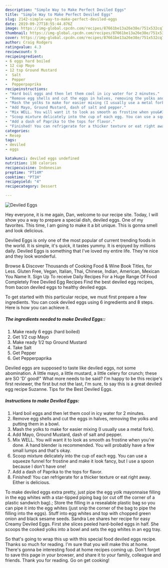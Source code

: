 ```yaml
---
description: "Simple Way to Make Perfect Deviled Eggs"
title: "Simple Way to Make Perfect Deviled Eggs"
slug: 2142-simple-way-to-make-perfect-deviled-eggs
date: 2019-09-27T18:55:44.876Z
image: https://img-global.cpcdn.com/recipes/87661be13a26e38e/751x532cq70/deviled-eggs-recipe-main-photo.jpg
thumbnail: https://img-global.cpcdn.com/recipes/87661be13a26e38e/751x532cq70/deviled-eggs-recipe-main-photo.jpg
cover: https://img-global.cpcdn.com/recipes/87661be13a26e38e/751x532cq70/deviled-eggs-recipe-main-photo.jpg
author: Craig Rodgers
ratingvalue: 4.3
reviewcount: 9
recipeingredient:
- 6 eggs hard boiled
- 12 cup Mayo
- 12 tsp Ground Mustard
-  Salt
-  Pepper
-  Pepperpaprika
recipeinstructions:
- "Hard boil eggs and then let them cool in icy water for 2 minutes."
- "Remove egg shells and cut the eggs in halves, removing the yolks and putting them in a bowl."
- "Mash the yolks to make for easier mixing (I usually use a metal fork)."
- "Add Mayo, Ground Mustard, dash of salt and pepper."
- "Mix WELL. You will want it to look as smooth as frostine when you&#39;re done. A hand blender is recommended. You will probably have a few small lumps and that&#39;s okay."
- "Scoop mixture delicately into the cup of each egg. You can use a squeeze funnel for frostine and make it look fancy, but I use a spoon because I don&#39;t have one!"
- "Add a dash of Paprika to the tops for flavor."
- "Finished! You can refrigerate for a thicker texture or eat right away. Either is delicious."
categories:
- Resep
tags:
- deviled
- eggs

katakunci: deviled eggs undefined
nutrition: 138 calories
recipecuisine: Indonesian
preptime: "PT14M"
cooktime: "PT1H"
recipeyield: "4"
recipecategory: Dessert

---
```



![Deviled Eggs](https://img-global.cpcdn.com/recipes/87661be13a26e38e/751x532cq70/deviled-eggs-recipe-main-photo.jpg)

Hey everyone, it is me again, Dan, welcome to our recipe site. Today, I will show you a way to prepare a special dish, deviled eggs. One of my favorites. This time, I am going to make it a bit unique. This is gonna smell and look delicious.

Deviled Eggs is only one of the most popular of current trending foods in the world. It is simple, it's quick, it tastes yummy. It is enjoyed by millions daily. Deviled Eggs is something that I've loved my entire life. They're nice and they look wonderful.

Browse &amp; Discover Thousands of Cooking Food &amp; Wine Book Titles, for Less. Gluten Free, Vegan, Italian, Thai, Chinese, Indian, American, Mexican You Name It. Sign Up To receive Daily Recipes For a Huge Range Of Food Completely Free Deviled Egg Recipes Find the best deviled egg recipes, from bacon deviled eggs to healthy deviled eggs.


To get started with this particular recipe, we must first prepare a few ingredients. You can cook deviled eggs using 6 ingredients and 8 steps. Here is how you can achieve it.

##### The ingredients needed to make Deviled Eggs::

1. Make ready 6 eggs (hard boiled)
1. Get 1/2 cup Mayo
1. Make ready 1/2 tsp Ground Mustard
1. Take  Salt
1. Get  Pepper
1. Get  Pepperpaprika


Deviled eggs are supposed to taste like deviled eggs, not some abomination. A little mayo, a little mustard, a little celery for crunch; these are SO &#39;D&#39; good!&#34; What more needs to be said? I&#39;m happy to be this recipe&#39;s first reviewer, the first but not the last, I&#39;m sure, to say this is a great deviled egg recipe Suzanne. Tips for the Best Deviled Eggs. 

##### Instructions to make Deviled Eggs:

1. Hard boil eggs and then let them cool in icy water for 2 minutes.
1. Remove egg shells and cut the eggs in halves, removing the yolks and putting them in a bowl.
1. Mash the yolks to make for easier mixing (I usually use a metal fork).
1. Add Mayo, Ground Mustard, dash of salt and pepper.
1. Mix WELL. You will want it to look as smooth as frostine when you&#39;re done. A hand blender is recommended. You will probably have a few small lumps and that&#39;s okay.
1. Scoop mixture delicately into the cup of each egg. You can use a squeeze funnel for frostine and make it look fancy, but I use a spoon because I don&#39;t have one!
1. Add a dash of Paprika to the tops for flavor.
1. Finished! You can refrigerate for a thicker texture or eat right away. Either is delicious.


To make deviled eggs extra pretty, just pipe the egg yolk mayonnaise filling in the egg whites with a star-tipped piping bag (or cut off the corner of a plastic sandwich bag).; Store the filling in a resealable plastic bag so you can pipe it into the egg whites (just snip the corner of the bag to pipe the filling into the eggs). Stuff into egg whites and top with chopped green onion and black sesame seeds. Sandra Lee shares her recipe for easy Creamy Deviled Eggs. First she slices peeled hard-boiled eggs in half. She scoops the cooked yolks into a bowl and sets the egg whites in an egg tray. 

So that's going to wrap this up with this special food deviled eggs recipe. Thanks so much for reading. I'm sure that you will make this at home. There's gonna be interesting food at home recipes coming up. Don't forget to save this page in your browser, and share it to your family, colleague and friends. Thank you for reading. Go on get cooking!
